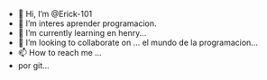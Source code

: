 - 👋 Hi, I’m @Erick-101
- 👀 I’m interes aprender programacion.
- 🌱 I’m currently learning  en henry...
- 💞️ I’m looking to collaborate on ... el mundo de la programacion...
- 📫 How to reach me ...
- por git...

<!---
Erick-101/Erick-101 is a ✨ special ✨ repository because its `README.md` (this file) appears on your GitHub profile.
You can click the Preview link to take a look at your changes.
--->
